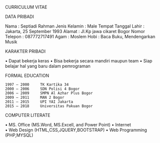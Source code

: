 
CURRICULUM VITAE

DATA PRIBADI
	
Nama				: Septiadi Rahman
Jenis Kelamin		: Male
Tempat Tanggal Lahir	: Jakarta, 25 September 1993
Alamat			: Jl.Kp jawa cikaret Bogor
Nomor Telepon		: 087772717491
Agam				: Moslem
Hobi				: Baca Buku, Mendengarkan Musik

KARAKTER PRIBADI

•	Dapat bekerja keras
•	Bisa bekerja secara mandiri maupun team
•	Siap belajar hal yang baru dalam pemrograman

FORMAL EDUCATION
	
	1997 – 2000		TK Kartika 34
	2000 – 2006		SDN Polisi 4 Bogor
	2006 – 2009		SMPN Al Azhar Plus Bogor
	2009 – 2011		MAN 2 Bogor
	2011 – 2015		UPI YAI Jakarta
	2015 – 2018		Universitas Pakuan Bogor 


COMPUTER LITERATE

•	MS. Office (MS.Word, MS.Excell, and Power Point)
•	Internet	
•	Web Design (HTML,CSS,JQUERY,BOOTSTRAP)
•	Web Programming (PHP,MYSQL)
